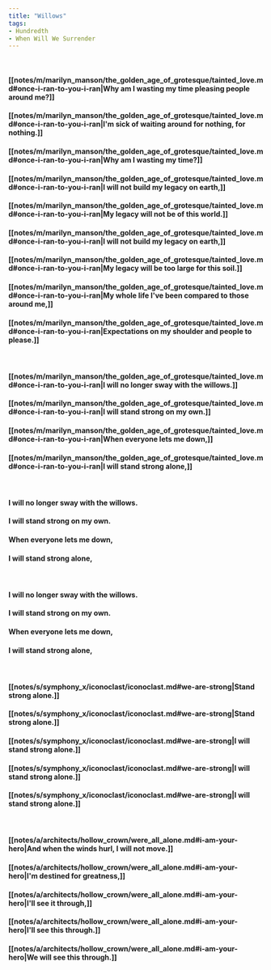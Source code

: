 ```yaml
---
title: "Willows"
tags:
- Hundredth
- When Will We Surrender
---
```

&nbsp;
#### [[notes/m/marilyn_manson/the_golden_age_of_grotesque/tainted_love.md#once-i-ran-to-you-i-ran|Why am I wasting my time pleasing people around me?]]
#### [[notes/m/marilyn_manson/the_golden_age_of_grotesque/tainted_love.md#once-i-ran-to-you-i-ran|I'm sick of waiting around for nothing, for nothing.]]
#### [[notes/m/marilyn_manson/the_golden_age_of_grotesque/tainted_love.md#once-i-ran-to-you-i-ran|Why am I wasting my time?]]
#### [[notes/m/marilyn_manson/the_golden_age_of_grotesque/tainted_love.md#once-i-ran-to-you-i-ran|I will not build my legacy on earth,]]
#### [[notes/m/marilyn_manson/the_golden_age_of_grotesque/tainted_love.md#once-i-ran-to-you-i-ran|My legacy will not be of this world.]]
#### [[notes/m/marilyn_manson/the_golden_age_of_grotesque/tainted_love.md#once-i-ran-to-you-i-ran|I will not build my legacy on earth,]]
#### [[notes/m/marilyn_manson/the_golden_age_of_grotesque/tainted_love.md#once-i-ran-to-you-i-ran|My legacy will be too large for this soil.]]
#### [[notes/m/marilyn_manson/the_golden_age_of_grotesque/tainted_love.md#once-i-ran-to-you-i-ran|My whole life I've been compared to those around me,]]
#### [[notes/m/marilyn_manson/the_golden_age_of_grotesque/tainted_love.md#once-i-ran-to-you-i-ran|Expectations on my shoulder and people to please.]]
&nbsp;
#### [[notes/m/marilyn_manson/the_golden_age_of_grotesque/tainted_love.md#once-i-ran-to-you-i-ran|I will no longer sway with the willows.]]
#### [[notes/m/marilyn_manson/the_golden_age_of_grotesque/tainted_love.md#once-i-ran-to-you-i-ran|I will stand strong on my own.]]
#### [[notes/m/marilyn_manson/the_golden_age_of_grotesque/tainted_love.md#once-i-ran-to-you-i-ran|When everyone lets me down,]]
#### [[notes/m/marilyn_manson/the_golden_age_of_grotesque/tainted_love.md#once-i-ran-to-you-i-ran|I will stand strong alone,]]
&nbsp;
#### I will no longer sway with the willows.
#### I will stand strong on my own.
#### When everyone lets me down,
#### I will stand strong alone,
&nbsp;
#### I will no longer sway with the willows.
#### I will stand strong on my own.
#### When everyone lets me down,
#### I will stand strong alone,
&nbsp;
#### [[notes/s/symphony_x/iconoclast/iconoclast.md#we-are-strong|Stand strong alone.]]
#### [[notes/s/symphony_x/iconoclast/iconoclast.md#we-are-strong|Stand strong alone.]]
#### [[notes/s/symphony_x/iconoclast/iconoclast.md#we-are-strong|I will stand strong alone.]]
#### [[notes/s/symphony_x/iconoclast/iconoclast.md#we-are-strong|I will stand strong alone.]]
#### [[notes/s/symphony_x/iconoclast/iconoclast.md#we-are-strong|I will stand strong alone.]]
&nbsp;
#### [[notes/a/architects/hollow_crown/were_all_alone.md#i-am-your-hero|And when the winds hurl, I will not move.]]
#### [[notes/a/architects/hollow_crown/were_all_alone.md#i-am-your-hero|I'm destined for greatness,]]
#### [[notes/a/architects/hollow_crown/were_all_alone.md#i-am-your-hero|I'll see it through,]]
#### [[notes/a/architects/hollow_crown/were_all_alone.md#i-am-your-hero|I'll see this through.]]
#### [[notes/a/architects/hollow_crown/were_all_alone.md#i-am-your-hero|We will see this through.]]

